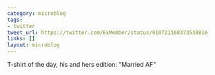 ```yaml
---
category: microblog
tags:
- twitter
tweet_url: https://twitter.com/ExMember/status/910721168373538816
links: []
layout: microblog
---
```

T-shirt of the day, his and hers edition: "Married AF"
